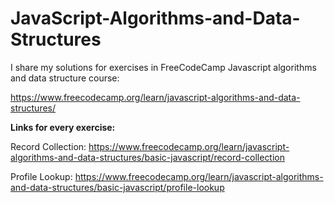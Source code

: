 # JavaScript-Algorithms-and-Data-Structures

I share my solutions for exercises in FreeCodeCamp Javascript algorithms and data structure course:

https://www.freecodecamp.org/learn/javascript-algorithms-and-data-structures/

**Links for every exercise:**

Record Collection: https://www.freecodecamp.org/learn/javascript-algorithms-and-data-structures/basic-javascript/record-collection

Profile Lookup: https://www.freecodecamp.org/learn/javascript-algorithms-and-data-structures/basic-javascript/profile-lookup
